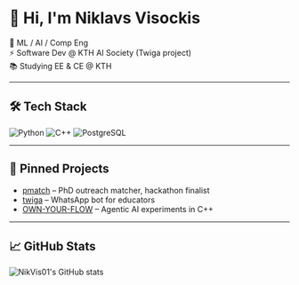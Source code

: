 # 👋 Hi, I'm Niklavs Visockis

🔴 ML / AI / Comp Eng  
⚡ Software Dev @ KTH AI Society (Twiga project)  
📚 Studying EE & CE @ KTH  

---

## 🛠 Tech Stack
![Python](https://img.shields.io/badge/Python-3776AB?logo=python&logoColor=white)
![C++](https://img.shields.io/badge/C++-00599C?logo=c%2B%2B&logoColor=orange)
![PostgreSQL](https://img.shields.io/badge/PostgreSQL-4169E1?logo=postgresql&logoColor=white)

---

## 📌 Pinned Projects
- [pmatch](https://github.com/maxdcmn/pmatch) – PhD outreach matcher, hackathon finalist  
- [twiga](https://github.com/Tanzania-AI-Community/twiga) – WhatsApp bot for educators  
- [OWN-YOUR-FLOW](https://github.com/NikVis01/OWN-YOUR-FLOW) – Agentic AI experiments in C++  

---

## 📈 GitHub Stats
![NikVis01's GitHub stats](https://github-readme-stats.)
